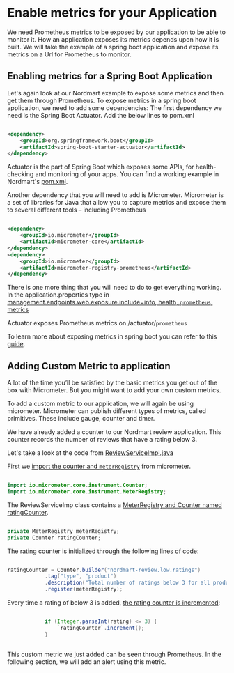 # Enable metrics for your Application

We need Prometheus metrics to be exposed by our application to be able to monitor it.
How an application exposes its metrics depends upon how it is built. We will take the example of a spring boot application and expose its metrics on a Url for Prometheus to monitor.

## Enabling metrics for a Spring Boot Application

Let's again look at our Nordmart example to expose some metrics and then get them through Prometheus.
To expose metrics in a spring boot application, we need to add some dependencies:
The first dependency we need is the Spring Boot Actuator. Add the below lines to pom.xml

```XML

<dependency>
    <groupId>org.springframework.boot</groupId>
    <artifactId>spring-boot-starter-actuator</artifactId>
</dependency>

```

Actuator is the part of Spring Boot which exposes some APIs, for health-checking and monitoring of your apps.
You can find a working example in Nordmart's [pom.xml](https://github.com/stakater-lab/stakater-nordmart-review/blob/85e6a3549ee18abe63b072c23c88f6e8bbfd96bc/pom.xml#L61).

Another dependency that you will need to add is Micrometer.
Micrometer is a set of libraries for Java that allow you to capture metrics and expose them to several different tools – including Prometheus

```XML

<dependency>
    <groupId>io.micrometer</groupId>
    <artifactId>micrometer-core</artifactId>
</dependency>
<dependency>
    <groupId>io.micrometer</groupId>
    <artifactId>micrometer-registry-prometheus</artifactId>
</dependency>

```

There is one more thing that you will need to do to get everything working.
In the application.properties type in [management.endpoints.web.exposure.include=info, health, `prometheus`, metrics](https://github.com/stakater-lab/stakater-nordmart-review/blob/85e6a3549ee18abe63b072c23c88f6e8bbfd96bc/src/main/resources/application.properties#L12)

Actuator exposes Prometheus metrics on /actuator/`prometheus`

To learn more about exposing metrics in spring boot you can refer to this [guide](https://docs.spring.io/spring-boot/docs/2.1.2.RELEASE/reference/html/production-ready-endpoints.html).

## Adding Custom Metric to application

A lot of the time you’ll be satisfied by the basic metrics you get out of the box with Micrometer. But you might want to add your own custom metrics.

To add a custom metric to our application, we will again be using micrometer.
Micrometer can publish different types of metrics, called primitives. These include gauge, counter and timer.

We have already added a counter to our Nordmart review application. This counter records the number of reviews that have a rating below 3.

Let's take a look at the code from [ReviewServiceImpl.java](https://github.com/stakater-lab/stakater-nordmart-review/blob/9c6f514c9827435a5b0196d0bd185b0778e4cfb8/src/main/java/com/stakater/nordmart/service/ReviewServiceImpl.java)

First we [import the counter and `meterRegistry`](https://github.com/stakater-lab/stakater-nordmart-review/blob/9c6f514c9827435a5b0196d0bd185b0778e4cfb8/src/main/java/com/stakater/nordmart/service/ReviewServiceImpl.java#L5) from micrometer.

```java

import io.micrometer.core.instrument.Counter;
import io.micrometer.core.instrument.MeterRegistry;

```

The ReviewServiceImp class contains a [MeterRegistry and Counter named ratingCounter](https://github.com/stakater-lab/stakater-nordmart-review/blob/9c6f514c9827435a5b0196d0bd185b0778e4cfb8/src/main/java/com/stakater/nordmart/service/ReviewServiceImpl.java#L22).

```java

private MeterRegistry meterRegistry;
private Counter ratingCounter;

```

The rating counter is initialized through the following lines of code:

```java

ratingCounter = Counter.builder("nordmart-review.low.ratings")  
            .tag("type", "product")
            .description("Total number of ratings below 3 for all product")
            .register(meterRegistry);

```

Every time a rating of below 3 is added, [the rating counter is incremented](https://github.com/stakater-lab/stakater-nordmart-review/blob/9c6f514c9827435a5b0196d0bd185b0778e4cfb8/src/main/java/com/stakater/nordmart/service/ReviewServiceImpl.java#LL94C1-L96C14):

```java

            if (Integer.parseInt(rating) <= 3) {
                `ratingCounter`.increment();
            }
            
```

This custom metric we just added can be seen through Prometheus. In the following section, we will add an alert using this metric.
